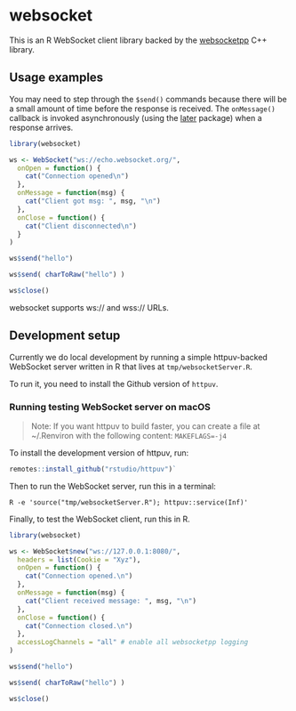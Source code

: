 websocket
=========

This is an R WebSocket client library backed by the [websocketpp](https://github.com/zaphoyd/websocketpp) C++ library.

## Usage examples

You may need to step through the `$send()` commands because there will be a small amount of time before the response is received. The `onMessage()` callback is invoked asynchronously (using the [later](https://github.com/r-lib/later) package) when a response arrives.

```R
library(websocket)

ws <- WebSocket("ws://echo.websocket.org/",
  onOpen = function() {
    cat("Connection opened\n")
  },
  onMessage = function(msg) {
    cat("Client got msg: ", msg, "\n")
  },
  onClose = function() {
    cat("Client disconnected\n")
  }
)

ws$send("hello")

ws$send( charToRaw("hello") )

ws$close()
```

websocket supports ws:// and wss:// URLs.

## Development setup

Currently we do local development by running a simple httpuv-backed WebSocket server written in R that lives at `tmp/websocketServer.R`.

To run it, you need to install the Github version of `httpuv`.

### Running testing WebSocket server on macOS

> Note: If you want httpuv to build faster, you can create a file at ~/.Renviron with the following content: `MAKEFLAGS=-j4`

To install the development version of httpuv, run:

```R
remotes::install_github("rstudio/httpuv")`
```

Then to run the WebSocket server, run this in a terminal:

```
R -e 'source("tmp/websocketServer.R"); httpuv::service(Inf)'
```

Finally, to test the WebSocket client, run this in R.

```R
library(websocket)

ws <- WebSocket$new("ws://127.0.0.1:8080/",
  headers = list(Cookie = "Xyz"),
  onOpen = function() {
    cat("Connection opened.\n")
  },
  onMessage = function(msg) {
    cat("Client received message: ", msg, "\n")
  },
  onClose = function() {
    cat("Connection closed.\n")
  },
  accessLogChannels = "all" # enable all websocketpp logging
)

ws$send("hello")

ws$send( charToRaw("hello") )

ws$close()
```
